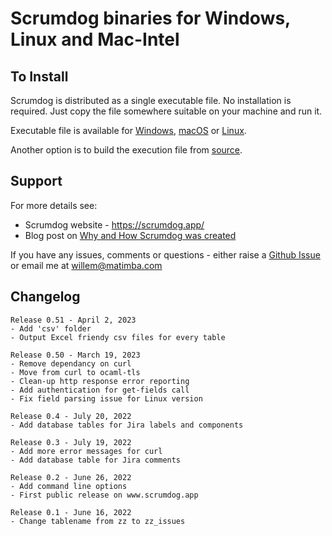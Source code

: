 # Scrumdog binaries for Windows, Linux and Mac-Intel

## To Install

Scrumdog is distributed as a single executable file. No installation is required. Just copy the file somewhere suitable on your machine and run it. 

Executable file is available for [Windows](https://github.com/whoek/scrumdog-binaries/raw/main/Windows64bit/scrumdog.exe), 
[macOS](https://github.com/whoek/scrumdog-binaries/raw/main/OSX-Intel/scrumdog) or
[Linux](https://github.com/whoek/scrumdog-binaries/raw/main/Linux-Intel-64bit/scrumdog).

Another option is to build the execution file from [source](https://github.com/whoek/scrumdog).

## Support 

For more details see:

- Scrumdog website - https://scrumdog.app/  
- Blog post on [Why and How Scrumdog was created](https://whoek.com/b/jira-to-sqlite-with-scrumdog)

If you have any issues, comments or questions - either raise a [Github Issue](https://github.com/whoek/scrumdog-binaries/issues/new) or email me at willem@matimba.com

## Changelog
```
Release 0.51 - April 2, 2023
- Add 'csv' folder
- Output Excel friendy csv files for every table

Release 0.50 - March 19, 2023
- Remove dependancy on curl
- Move from curl to ocaml-tls
- Clean-up http response error reporting
- Add authentication for get-fields call
- Fix field parsing issue for Linux version

Release 0.4 - July 20, 2022
- Add database tables for Jira labels and components

Release 0.3 - July 19, 2022
- Add more error messages for curl
- Add database table for Jira comments

Release 0.2 - June 26, 2022
- Add command line options
- First public release on www.scrumdog.app

Release 0.1 - June 16, 2022
- Change tablename from zz to zz_issues


